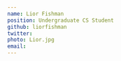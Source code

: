 ```yaml
---
name: Lior Fishman
position: Undergraduate CS Student
github: liorfishman
twitter: 
photo: Lior.jpg
email: 
---
```



